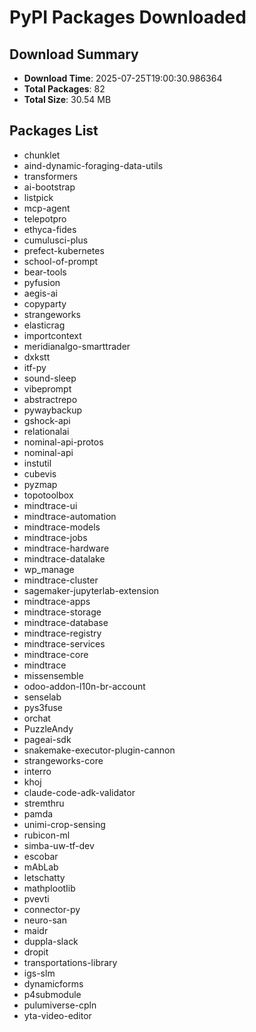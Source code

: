 # PyPI Packages Downloaded

## Download Summary
- **Download Time**: 2025-07-25T19:00:30.986364
- **Total Packages**: 82
- **Total Size**: 30.54 MB

## Packages List
- chunklet
- aind-dynamic-foraging-data-utils
- transformers
- ai-bootstrap
- listpick
- mcp-agent
- telepotpro
- ethyca-fides
- cumulusci-plus
- prefect-kubernetes
- school-of-prompt
- bear-tools
- pyfusion
- aegis-ai
- copyparty
- strangeworks
- elasticrag
- importcontext
- meridianalgo-smarttrader
- dxkstt
- itf-py
- sound-sleep
- vibeprompt
- abstractrepo
- pywaybackup
- gshock-api
- relationalai
- nominal-api-protos
- nominal-api
- instutil
- cubevis
- pyzmap
- topotoolbox
- mindtrace-ui
- mindtrace-automation
- mindtrace-models
- mindtrace-jobs
- mindtrace-hardware
- mindtrace-datalake
- wp_manage
- mindtrace-cluster
- sagemaker-jupyterlab-extension
- mindtrace-apps
- mindtrace-storage
- mindtrace-database
- mindtrace-registry
- mindtrace-services
- mindtrace-core
- mindtrace
- missensemble
- odoo-addon-l10n-br-account
- senselab
- pys3fuse
- orchat
- PuzzleAndy
- pageai-sdk
- snakemake-executor-plugin-cannon
- strangeworks-core
- interro
- khoj
- claude-code-adk-validator
- stremthru
- pamda
- unimi-crop-sensing
- rubicon-ml
- simba-uw-tf-dev
- escobar
- mAbLab
- letschatty
- mathplootIib
- pvevti
- connector-py
- neuro-san
- maidr
- duppla-slack
- dropit
- transportations-library
- igs-slm
- dynamicforms
- p4submodule
- pulumiverse-cpln
- yta-video-editor
